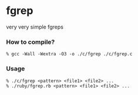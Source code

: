fgrep
=====

very very simple fgreps

### How to compile?

    % gcc -Wall -Wextra -O3 -o ./c/fgrep ./c/fgrep.c

### Usage

    % ./c/fgrep <pattern> <file1> <file2> ...
    % ./ruby/fgrep.rb <pattern> <file1> <file2> ...

